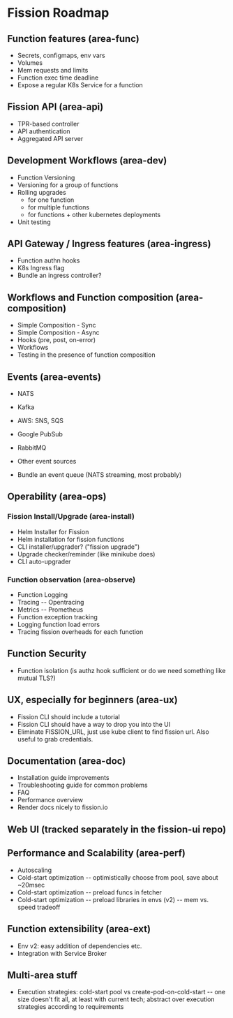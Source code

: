 # Fission Roadmap

## Function features (area-func)

- Secrets, configmaps, env vars
- Volumes
- Mem requests and limits
- Function exec time deadline
- Expose a regular K8s Service for a function

## Fission API (area-api)

- TPR-based controller
- API authentication
- Aggregated API server

## Development Workflows (area-dev)

- Function Versioning
- Versioning for a group of functions
- Rolling upgrades
  - for one function
  - for multiple functions
  - for functions + other kubernetes deployments
- Unit testing

## API Gateway / Ingress features (area-ingress)

- Function authn hooks
- K8s Ingress flag
- Bundle an ingress controller?

## Workflows and Function composition (area-composition)

- Simple Composition - Sync
- Simple Composition - Async
- Hooks (pre, post, on-error)
- Workflows
- Testing in the presence of function composition

## Events (area-events)

- NATS
- Kafka
- AWS: SNS, SQS
- Google PubSub
- RabbitMQ
- Other event sources

- Bundle an event queue (NATS streaming, most probably)

## Operability (area-ops)

### Fission Install/Upgrade (area-install)

- Helm Installer for Fission
- Helm installation for fission functions
- CLI installer/upgrader? ("fission upgrade")
- Upgrade checker/reminder (like minikube does)
- CLI auto-upgrader

### Function observation (area-observe)

- Function Logging
- Tracing -- Opentracing
- Metrics -- Prometheus
- Function exception tracking
- Logging function load errors
- Tracing fission overheads for each function

## Function Security

- Function isolation (is authz hook sufficient or do we need something like mutual TLS?)

## UX, especially for beginners (area-ux)

- Fission CLI should include a tutorial
- Fission CLI should have a way to drop you into the UI
- Eliminate FISSION_URL, just use kube client to find fission url.  Also useful to grab credentials.

## Documentation (area-doc)

- Installation guide improvements
- Troubleshooting guide for common problems
- FAQ
- Performance overview
- Render docs nicely to fission.io

## Web UI (tracked separately in the fission-ui repo)

## Performance and Scalability (area-perf)

- Autoscaling
- Cold-start optimization -- optimistically choose from pool, save about ~20msec
- Cold-start optimization -- preload funcs in fetcher
- Cold-start optimization -- preload libraries in envs (v2) -- mem vs. speed tradeoff

## Function extensibility (area-ext)

- Env v2: easy addition of dependencies etc.
- Integration with Service Broker

## Multi-area stuff

- Execution strategies: cold-start pool vs create-pod-on-cold-start -- one size doesn't fit all, at least with current tech; abstract over execution strategies according to requirements
